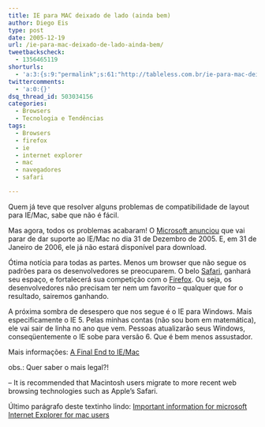 ```yaml
---
title: IE para MAC deixado de lado (ainda bem)
author: Diego Eis
type: post
date: 2005-12-19
url: /ie-para-mac-deixado-de-lado-ainda-bem/
tweetbackscheck:
  - 1356465119
shorturls:
  - 'a:3:{s:9:"permalink";s:61:"http://tableless.com.br/ie-para-mac-deixado-de-lado-ainda-bem";s:7:"tinyurl";s:26:"http://tinyurl.com/3zawy67";s:4:"isgd";s:19:"http://is.gd/hFCzb9";}'
twittercomments:
  - 'a:0:{}'
dsq_thread_id: 503034156
categories:
  - Browsers
  - Tecnologia e Tendências
tags:
  - Browsers
  - firefox
  - ie
  - internet explorer
  - mac
  - navegadores
  - safari

---
```

Quem já teve que resolver alguns problemas de compatibilidade de layout para IE/Mac, sabe que não é fácil.
  
Mas agora, todos os problemas acabaram! O [Microsoft anunciou][1] que vai parar de dar suporte ao IE/Mac no dia 31 de Dezembro de 2005. E, em 31 de Janeiro de 2006, ele já não estará disponível para download.

Ótima notícia para todas as partes. Menos um browser que não segue os padrões para os desenvolvedores se preocuparem. O belo [Safari][2], ganhará seu espaço, e fortalecerá sua competição com o [Firefox][3]. Ou seja, os desenvolvedores não precisam ter nem um favorito &#8211; qualquer que for o resultado, sairemos ganhando.

A próxima sombra de desespero que nos segue é o IE para Windows. Mais especificamente o IE 5. Pelas minhas contas (não sou bom em matemática), ele vai sair de linha no ano que vem. Pessoas atualizarão seus Windows, conseqüentemente o IE sobe para versão 6. Que é bem menos assustador.

Mais informações: [A Final End to IE/Mac][4]

obs.: Quer saber o mais legal?!
  
&#8211; It is recommended that Macintosh users migrate to more recent web browsing technologies such as Apple&#8217;s Safari.
  
Último parágrafo deste textinho lindo: [Important information for microsoft Internet Explorer for mac users][1]

 [1]: http://www.microsoft.com/mac/products/internetexplorer/internetexplorer.aspx?pid=internetexplorer
 [2]: http://www.apple.com/macosx/features/safari/
 [3]: http://getfirefox.com/
 [4]: http://webstandards.org/buzz/archive/2005_12.html#a000597